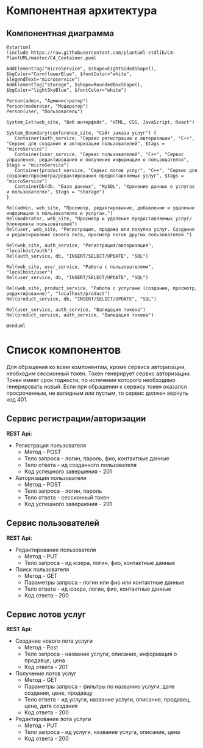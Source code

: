 # Компонентная архитектура

## Компонентная диаграмма
```plantuml
@startuml
!include https://raw.githubusercontent.com/plantuml-stdlib/C4-PlantUML/master/C4_Container.puml

AddElementTag("microService", $shape=EightSidedShape(), $bgColor="CornflowerBlue", $fontColor="white", $legendText="microservice")
AddElementTag("storage", $shape=RoundedBoxShape(), $bgColor="lightSkyBlue", $fontColor="white")

Person(admin, "Администратор")
Person(moderator, "Модератор")
Person(user, "Пользователь")

System_Ext(web_site, "Веб интерфейс", "HTML, CSS, JavaScript, React")

System_Boundary(conference_site, "Сайт заказа услуг") {
   Container(auth_service, "Сервис регистрации и авторизации", "C++", "Сервис для создания и авторизации пользователей", $tags = "microService")
   Container(user_service, "Сервис пользователей", "C++", "Сервис управления, редактирования и получения информации о пользователях", $tags = "microService")    
   Container(product_service, "Сервис лотов услуг", "C++", "Сервис для создание/просмотра/редактирования предоставляемых услуг", $tags = "microService")
   ContainerDb(db, "База данных", "MySQL", "Хранение данных о услугах и пользователях", $tags = "storage")
}

Rel(admin, web_site, "Просмотр, редактирование, добавление и удаление информации о пользователях и услугах.")
Rel(moderator, web_site, "Просмотр и удаление предоставляемых услуг/ блокировка пользователей")
Rel(user, web_site, "Регистрация, продажа или покупка услуг. Создание и редактирование своего лота, просмотр лотов других пользователей.")

Rel(web_site, auth_service, "Регистрация/авторизация", "localhost/auth")
Rel(auth_service, db, "INSERT/SELECT/UPDATE", "SQL")

Rel(web_site, user_service, "Работа с пользователями", "localhost/user")
Rel(user_service, db, "INSERT/SELECT/UPDATE", "SQL")

Rel(web_site, product_service, "Работа с услугами (создание, просмотр, редактирование)", "localhost/product")
Rel(product_service, db, "INSERT/SELECT/UPDATE", "SQL")

Rel(user_service, auth_service, "Валидация токена")
Rel(product_service, auth_service, "Валидация токена")

@enduml
```

# Список компонентов

Для обращения ко всем компонентам, кроме сервиса авторизации, необходим сессионный токен. Токен генерирует сервис авторизации. Токен имеет срок годности, по истечении которого необходимо генерировать новый.
Если при обращении к сервису токен оказался просроченным, не валидным или пустым, то сервис должен вернуть код 401.

## Сервис регистрации/авторизации
**REST Api:**
- Регистрация пользователя
   - Метод - POST
   - Тело запроса - логин, пароль, фио, контактные данные
   - Тело ответа - ид созданного пользователя
   - Код успешного завершения - 201
- Авторизация пользователя
   - Метод - POST
   - Тело запроса - логин, пароль
   - Тело ответа - сессионный токен
   - Код успешного завершения - 201

## Сервис пользователей
**REST Api:**
- Редактирование пользователя
   - Метод - PUT
   - Тело запроса - ид юзера, логин, фио, контактные данные
- Поиск пользователя
   - Метод - GET
   - Параметры запроса - логин или фио или контактные данные
   - Тело ответа - ид юзера, логин, фио, контактные данные
   - Код ответа - 200

## Сервиc лотов услуг
**REST Api:**
- Создание нового лота услуги
   - Метод - Post
   - Тело запроса - название услуги, описание, информация о продавце, цена
   - Код ответа - 201
- Получение лотов услуг
   - Метод - GET
   - Параметры запроса - фильтры по названию услуги, дате создания, цене, продавцу
   - Тело ответа - ид услуги, название услуги, описание, продавец, цена, дата создания
   - Код ответа - 200
- Редактирование лота услуги
   - Метод - PUT
   - Тело запроса - ид услуги, название услуга, описание, цена
   - Код ответа - 200